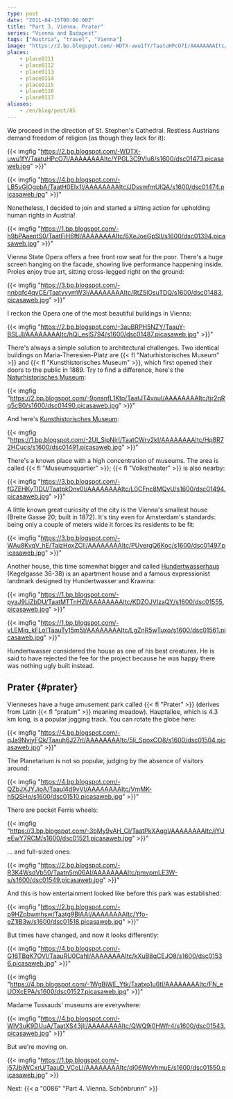 ```yaml
---
type: post
date: "2011-04-15T00:00:00Z"
title: "Part 3. Vienna. Prater"
series: "Vienna and Budapest"
tags: ["Austria", "travel", "Vienna"]
image: "https://2.bp.blogspot.com/-WDTX-uwu1fY/TaatuHPcO7I/AAAAAAAAItc/YPGL3C9VIu8/s1600/dsc01473.picasaweb.jpg"
places:
    - place0111
    - place0112
    - place0113
    - place0114
    - place0115
    - place0116
    - place0117
aliases:
    - /en/blog/post/85
---
```


We proceed in the direction of St. Stephen's Cathedral. Restless Austrians demand freedom of religion (as though they lack for it):

{{< imgfig "https://2.bp.blogspot.com/-WDTX-uwu1fY/TaatuHPcO7I/AAAAAAAAItc/YPGL3C9VIu8/s1600/dsc01473.picasaweb.jpg" >}}"

<!--more-->

{{< imgfig "https://4.bp.blogspot.com/-LB5vGiOgpbA/TaatH0EIx1I/AAAAAAAAItc/JDssmfmUlQA/s1600/dsc01474.picasaweb.jpg" >}}"

Nonetheless, I decided to join and started a sitting action for upholding human rights in Austria!

{{< imgfig "https://1.bp.blogspot.com/-h9bPAaentS0/TaatFiH6ftI/AAAAAAAAItc/6XeJoeGpSlI/s1600/dsc01394.picasaweb.jpg" >}}"

Vienna State Opera offers a free front row seat for the poor. There's a huge screen hanging on the facade, showing live performance happening inside. Proles enjoy true art, sitting cross-legged right on the ground:

{{< imgfig "https://3.bp.blogspot.com/-nnbqfc4qvCE/TaatvyymW3I/AAAAAAAAItc/RtZ5lOsuTDQ/s1600/dsc01483.picasaweb.jpg" >}}"

I reckon the Opera one of the most beautiful buildings in Vienna:

{{< imgfig "https://2.bp.blogspot.com/-3auBRPH5NZY/TaauY-BSLJI/AAAAAAAAItc/hQi_eslS794/s1600/dsc01487.picasaweb.jpg" >}}"

There's always a simple solution to architectural challenges. Two identical buildings on Maria-Theresien-Platz are {{< fl "Naturhistorisches Museum" >}} and {{< fl "Kunsthistorisches Museum" >}}, which first opened their doors to the public in 1889. Try to find a difference, here's the [Naturhistorisches Museum](http://www.nhm-wien.ac.at/):

{{< imgfig "https://2.bp.blogspot.com/-9pnsnfL1Kto/TaatJT4vouI/AAAAAAAAItc/tjr2qRq5cB0/s1600/dsc01490.picasaweb.jpg" >}}"

And here's [Kunsthistorisches Museum](http://www.khm.at/):

{{< imgfig "https://1.bp.blogspot.com/-2UI_SjpNjrI/TaatCWrv2kI/AAAAAAAAItc/Hp8R72HCucs/s1600/dsc01491.picasaweb.jpg" >}}"

There's a known place with a high concentration of museums. The area is called {{< fl "Museumsquartier" >}}; {{< fl "Volkstheater" >}} is also nearby:

{{< imgfig "https://3.bp.blogspot.com/-fGZEHKyTlDU/TaatpkDnv0I/AAAAAAAAItc/L0CFnc8MQvU/s1600/dsc01494.picasaweb.jpg" >}}"

A little known great curiosity of the city is the Vienna's smallest house (Breite Gasse 20; built in 1872). It's tiny even for Amsterdam's standards: being only a couple of meters wide it forces its residents to be fit:

{{< imgfig "https://3.bp.blogspot.com/-WAu8KvqV_hE/TaizHoxZCII/AAAAAAAAItc/PUyergQ6Koc/s1600/dsc01497.picasaweb.jpg" >}}"

Another house, this time somewhat bigger and called [Hundertwasserhaus](http://www.hundertwasserhaus.at/) (Kegelgasse 36-38) is an apartment house and a famous expressionist landmark designed by Hundertwasser and Krawina:

{{< imgfig "https://1.bp.blogspot.com/-pyaJ9LiZbDU/TaatMTTnHZI/AAAAAAAAItc/KDZOJVlzaQY/s1600/dsc01555.picasaweb.jpg" >}}"

{{< imgfig "https://1.bp.blogspot.com/-vLEMiq_kFLo/TaauTy15m5I/AAAAAAAAItc/LgZnR5wTuxo/s1600/dsc01561.picasaweb.jpg" >}}"

Hundertwasser considered the house as one of his best creatures. He is said to have rejected the fee for the project because he was happy there was nothing ugly built instead.

## Prater {#prater}

Vienneses have a huge amusement park called  {{< fl "Prater" >}} (derives from Latin {{< fl "pratum" >}} meaning meadow). Hauptallee, which is 4.3 km long, is a popular jogging track. You can rotate the globe here:

{{< imgfig "https://4.bp.blogspot.com/-qJa9NvjyFQk/Taauh6J27rI/AAAAAAAAItc/5Ii_SpoxCO8/s1600/dsc01504.picasaweb.jpg" >}}"

The Planetarium is not so popular, judging by the absence of visitors around:

{{< imgfig "https://4.bp.blogspot.com/-QZbJXJYJioA/Taaul4d9vVI/AAAAAAAAItc/VmMK-h5QSHo/s1600/dsc01510.picasaweb.jpg" >}}"

There are pocket Ferris wheels:

{{< imgfig "https://3.bp.blogspot.com/-3bMy9vAH_CI/TaatPkXAqgI/AAAAAAAAItc/jYUeEwY7RCM/s1600/dsc01521.picasaweb.jpg" >}}"

… and full-sized ones:

{{< imgfig "https://2.bp.blogspot.com/-R3K4WsdVb50/Taatn5m06AI/AAAAAAAAItc/pmvpmLE3W-s/s1600/dsc01549.picasaweb.jpg" >}}"

And this is how entertainment looked like before this park was established:

{{< imgfig "https://2.bp.blogspot.com/-p9HZpbwmhsw/Taatg9BlAAI/AAAAAAAAItc/Yfo-eZ1lB3w/s1600/dsc01518.picasaweb.jpg" >}}"

But times have changed, and now it looks differently:

{{< imgfig "https://4.bp.blogspot.com/-G16TBqK7OVI/TaauRU0CahI/AAAAAAAAItc/kXuB8qCEJO8/s1600/dsc01536.picasaweb.jpg" >}}"

{{< imgfig "https://4.bp.blogspot.com/-1WgBiWE_Ytk/Taatxo1u6tI/AAAAAAAAItc/FN_eUOXcEPA/s1600/dsc01527.picasaweb.jpg" >}}"

Madame Tussauds' museums are everywhere:

{{< imgfig "https://4.bp.blogspot.com/-WlV3uK9DUuA/TaatXS43jII/AAAAAAAAItc/QWQ9j0HWfr4/s1600/dsc01543.picasaweb.jpg" >}}"

But we're moving on.

{{< imgfig "https://1.bp.blogspot.com/-j57JbjWCxrU/TaauD_VCoLI/AAAAAAAAItc/di06WeVhmuE/s1600/dsc01550.picasaweb.jpg" >}}

Next: {{< a "0086" "Part 4. Vienna. Schönbrunn" >}}
